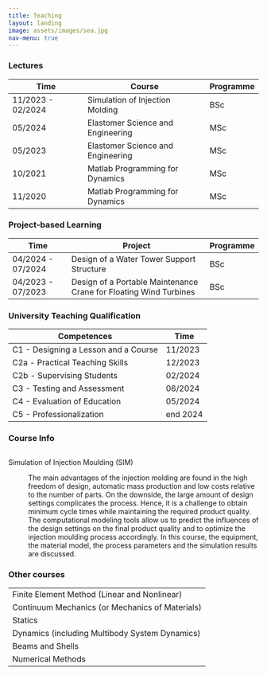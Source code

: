 ```yaml
---
title: Teaching
layout: landing
image: assets/images/sea.jpg
nav-menu: true
---
```


<!-- Main -->
<div id="main" class="alt">

<!-- One -->
<section id="one">
	<div class="inner">
		
<!-- Lecture -->
<h3 id="elements">Lectures</h3>
<div class="table-wrapper">
	<table>
		<thead>
			<tr>
				<th>Time</th>
				<th>Course</th>
				<th>Programme</th>
			</tr>
		</thead>
		<tbody>
			<tr>
				<td>11/2023 - 02/2024</td>
				<td>Simulation of Injection Molding</td>
				<td>BSc</td>
			</tr>
			<tr>
				<td>05/2024</td>
				<td>Elastomer Science and Engineering</td>
				<td>MSc</td>
			</tr>
			<tr>
				<td>05/2023</td>
				<td>Elastomer Science and Engineering</td>
				<td>MSc</td>
			</tr>
			<tr>
				<td>10/2021</td>
				<td>Matlab Programming for Dynamics</td>
				<td>MSc</td>
			</tr>
			<tr>
				<td>11/2020</td>
				<td>Matlab Programming for Dynamics</td>
				<td>MSc</td>
			</tr>
		</tbody>
	</table>
</div>

<!-- Tutoring -->
<h3 id="elements">Project-based Learning</h3>
<div class="table-wrapper">
	<table>
		<thead>
			<tr>
				<th>Time</th>
				<th>Project</th>
				<th>Programme</th>
			</tr>
		</thead>
		<tbody>
			<tr>
				<td>04/2024 - 07/2024</td>
				<td> Design of a Water Tower Support Structure</td>
				<td>BSc</td>
			</tr>
			<tr>
				<td>04/2023 - 07/2023</td>
				<td>Design of a Portable Maintenance Crane for Floating Wind Turbines</td>
				<td>BSc</td>
			</tr>
		</tbody>
	</table>
</div>

<!-- Tutoring -->
<h3 id="elements">University Teaching Qualification</h3>
<div class="table-wrapper">
	<table>
		<thead>
			<tr>
				<th>Competences</th>
				<th>Time</th>
			</tr>
		</thead>
		<tbody>
			<tr>
				<td> C1 - Designing a Lesson and a Course</td>
				<td>11/2023</td>
			</tr>
			<tr>
				<td> C2a - Practical Teaching Skills</td>
				<td>12/2023</td>
			</tr>
			<tr>
				<td> C2b - Supervising Students</td>
				<td>02/2024</td>
			</tr>
			<tr>
				<td> C3 - Testing and Assessment</td>
				<td>06/2024</td>
			</tr>
			<tr>
				<td> C4 - Evaluation of Education</td>
				<td>05/2024</td>
			</tr>
			<tr>
				<td> C5 - Professionalization</td>
				<td>end 2024</td>
			</tr>
		</tbody>
	</table>
</div>

<h3>Course Info</h3>
<!-- SIM -->
<div class="box">
<p><span class="image left"><img src="{% link assets/images/dustpan.png %}" alt="" /></span> 
<dl> 
	<dt>Simulation of Injection Moulding (SIM)</dt>
	<dd>
		<p>The main advantages of the injection molding are found in the high freedom of design, automatic mass production and low costs relative to the number of parts. On the downside, the large amount of design settings complicates the process. Hence, it is a challenge to obtain minimum cycle times while maintaining the required product quality. The computational modeling tools allow us to predict the influences of the design settings on the final product quality and to optimize the injection moulding process accordingly. In this course, the equipment, the material model, the process parameters and the simulation results are discussed.</p>
	</dd>
</dl>
</p>
</div>

<h3 id="elements">Other courses</h3>
<div class="table-wrapper">
	<table>
		<tbody>
			<tr>
				<td>Finite Element Method (Linear and Nonlinear)</td>
			</tr>
			<tr>
				<td>Continuum Mechanics (or Mechanics of Materials)</td>
			</tr>
			<tr>
				<td>Statics</td>
			</tr>
			<tr>
				<td>Dynamics (including Multibody System Dynamics)</td>
			</tr>
			<tr>
				<td>Beams and Shells</td>
			</tr>
			<tr>
				<td>Numerical Methods</td>
			</tr>
		</tbody>
	</table>
</div>



</div>
</section>
